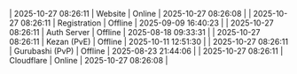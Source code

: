 | 2025-10-27 08:26:11 | Website | Online | 2025-10-27 08:26:08 |
| 2025-10-27 08:26:11 | Registration | Offline | 2025-09-09 16:40:23 |
| 2025-10-27 08:26:11 | Auth Server | Offline | 2025-08-18 09:33:31 |
| 2025-10-27 08:26:11 | Kezan (PvE) | Offline | 2025-10-11 12:51:30 |
| 2025-10-27 08:26:11 | Gurubashi (PvP) | Offline | 2025-08-23 21:44:06 |
| 2025-10-27 08:26:11 | Cloudflare | Online | 2025-10-27 08:26:08 |
